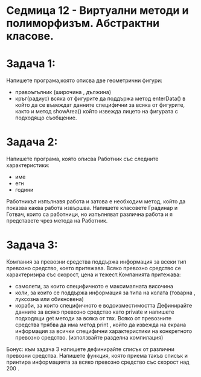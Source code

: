 # Седмица 12 - Виртуални методи и полиморфизъм. Абстрактни класове.

Задача 1:
=
Напишете програма,която описва две геометрични фигури:
- правоъгълник (широчина , дължина)
- кръг(радиус)
всяка от фигурите да поддържа метод enterData() в който да се въвеждат данните специфични за всяка от фигурите, както и метод showArea() който извежда лицето на фигурата с подходящо съобщение.

Задача 2:
=
Напишете програма, която описва Работник със следните характеристики:
- име
- егн
- години

Работникът изпълнавя работа и затова е необходим метод, който да показва каква работа извършва.
Напишете класовете Градинар и Готвач, които са работници, но изпълняват различна работа и я представете чрез метода на Работник.

Задача 3:
=
Компания за превозни средства поддържа информация за всеки тип превозно средство, което притежава. Всяко превозно средство се характеризира със скорост, цена и тежест.Компанията притежава:
- самолети, за които специфичното е максималната височина
- коли, за които се поддържа информация за типа на колата (товарна , луксозна или обикновена)
- кораби, за които специфичното е водоизместимостта
Дефинирайте данните за всяко превозно средство като private  и напишете подходящи get методи за всяка от тях.
Всяко от превозните средства трябва да има метод print , който да извежда на екрана информация за всички специфични характеристики на конкретното превозно средство.
(използвайте разделна компилация)

Бонус: към задача 3 напишете дефинирайте списък от различни превозни средства. Напишете функция, която приема такъв списък и принтира информацията за всяко превозно средство със скорост над 200 .

